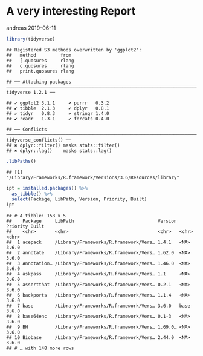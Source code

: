 A very interesting Report
================
andreas
2019-06-11

``` r
library(tidyverse)
```

    ## Registered S3 methods overwritten by 'ggplot2':
    ##   method         from 
    ##   [.quosures     rlang
    ##   c.quosures     rlang
    ##   print.quosures rlang

    ## ── Attaching packages ───────────────────────────────────────────────────────────────────────────────── tidyverse 1.2.1 ──

    ## ✔ ggplot2 3.1.1     ✔ purrr   0.3.2
    ## ✔ tibble  2.1.3     ✔ dplyr   0.8.1
    ## ✔ tidyr   0.8.3     ✔ stringr 1.4.0
    ## ✔ readr   1.3.1     ✔ forcats 0.4.0

    ## ── Conflicts ──────────────────────────────────────────────────────────────────────────────────── tidyverse_conflicts() ──
    ## ✖ dplyr::filter() masks stats::filter()
    ## ✖ dplyr::lag()    masks stats::lag()

``` r
.libPaths()
```

    ## [1] "/Library/Frameworks/R.framework/Versions/3.6/Resources/library"

``` r
ipt = installed.packages() %>%
  as_tibble() %>%
  select(Package, LibPath, Version, Priority, Built)
ipt
```

    ## # A tibble: 158 x 5
    ##    Package     LibPath                               Version Priority Built
    ##    <chr>       <chr>                                 <chr>   <chr>    <chr>
    ##  1 acepack     /Library/Frameworks/R.framework/Vers… 1.4.1   <NA>     3.6.0
    ##  2 annotate    /Library/Frameworks/R.framework/Vers… 1.62.0  <NA>     3.6.0
    ##  3 Annotation… /Library/Frameworks/R.framework/Vers… 1.46.0  <NA>     3.6.0
    ##  4 askpass     /Library/Frameworks/R.framework/Vers… 1.1     <NA>     3.6.0
    ##  5 assertthat  /Library/Frameworks/R.framework/Vers… 0.2.1   <NA>     3.6.0
    ##  6 backports   /Library/Frameworks/R.framework/Vers… 1.1.4   <NA>     3.6.0
    ##  7 base        /Library/Frameworks/R.framework/Vers… 3.6.0   base     3.6.0
    ##  8 base64enc   /Library/Frameworks/R.framework/Vers… 0.1-3   <NA>     3.6.0
    ##  9 BH          /Library/Frameworks/R.framework/Vers… 1.69.0… <NA>     3.6.0
    ## 10 Biobase     /Library/Frameworks/R.framework/Vers… 2.44.0  <NA>     3.6.0
    ## # … with 148 more rows
